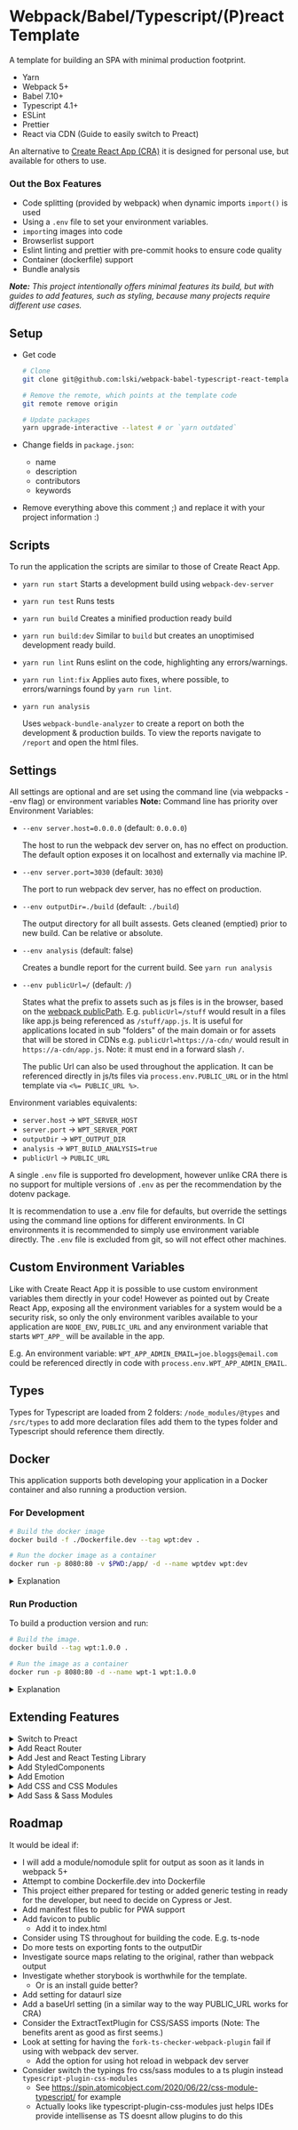 # Webpack/Babel/Typescript/(P)react Template

A template for building an SPA with minimal production footprint.

-   Yarn
-   Webpack 5+
-   Babel 7.10+
-   Typescript 4.1+
-   ESLint
-   Prettier
-   React via CDN (Guide to easily switch to Preact)

An alternative to [Create React App (CRA)](https://facebook.github.io/create-react-app/) it is designed for personal use, but available for others to use.

### Out the Box Features

-   Code splitting (provided by webpack) when dynamic imports `import()` is used
-   Using a `.env` file to set your environment variables.
-   `import`ing images into code
-   Browserlist support
-   Eslint linting and prettier with pre-commit hooks to ensure code quality
-   Container (dockerfile) support
-   Bundle analysis

_**Note:** This project intentionally offers minimal features its build, but with guides to add features, such as styling, because many projects require different use cases._

## Setup

-   Get code

    ```bash
    # Clone
    git clone git@github.com:lski/webpack-babel-typescript-react-template.git

    # Remove the remote, which points at the template code
    git remote remove origin

    # Update packages
    yarn upgrade-interactive --latest # or `yarn outdated`
    ```

-   Change fields in `package.json`:

    -   name
    -   description
    -   contributors
    -   keywords

-   Remove everything above this comment ;) and replace it with your project information :)

## Scripts

To run the application the scripts are similar to those of Create React App.

-   `yarn run start` Starts a development build using `webpack-dev-server`
-   `yarn run test` Runs tests
-   `yarn run build` Creates a minified production ready build
-   `yarn run build:dev` Similar to `build` but creates an unoptimised development ready build.
-   `yarn run lint` Runs eslint on the code, highlighting any errors/warnings.
-   `yarn run lint:fix` Applies auto fixes, where possible, to errors/warnings found by `yarn run lint`.
-   `yarn run analysis`

    Uses `webpack-bundle-analyzer` to create a report on both the development & production builds. To view the reports navigate to `/report` and open the html files.

## Settings

All settings are optional and are set using the command line (via webpacks --env flag) or environment variables **Note:** Command line has priority over Environment Variables:

-   `--env server.host=0.0.0.0` (default: `0.0.0.0`)

    The host to run the webpack dev server on, has no effect on production. The default option exposes it on localhost and externally via machine IP.

-   `--env server.port=3030` (default: `3030`)

    The port to run webpack dev server, has no effect on production.

-   `--env outputDir=./build` (default: `./build`)

    The output directory for all built assests. Gets cleaned (emptied) prior to new build. Can be relative or absolute.

-   `--env analysis` (default: false)

    Creates a bundle report for the current build. See `yarn run analysis`

-   `--env publicUrl=/` (default: `/`)

    States what the prefix to assets such as js files is in the browser, based on the [webpack publicPath](https://webpack.js.org/configuration/output/#outputpublicpath). E.g. `publicUrl=/stuff` would result in a files like app.js being referenced as `/stuff/app.js`. It is useful for applications located in sub "folders" of the main domain or for assets that will be stored in CDNs e.g. `publicUrl=https://a-cdn/` would result in `https://a-cdn/app.js`. Note: it must end in a forward slash `/`.

    The public Url can also be used throughout the application. It can be referenced directly in js/ts files via `process.env.PUBLIC_URL` or in the html template via `<%= PUBLIC_URL %>`.

Environment variables equivalents:

-   `server.host` -> `WPT_SERVER_HOST`
-   `server.port` -> `WPT_SERVER_PORT`
-   `outputDir` -> `WPT_OUTPUT_DIR`
-   `analysis` -> `WPT_BUILD_ANALYSIS=true`
-   `publicUrl` -> `PUBLIC_URL`

A single `.env` file is supported fro development, however unlike CRA there is no support for multiple versions of `.env` as per the recommendation by the dotenv package.

It is recommendation to use a .env file for defaults, but override the settings using the command line options for different environments. In CI environments it is recommended to simply use environment variable directly. The `.env` file is excluded from git, so will not effect other machines.

## Custom Environment Variables

Like with Create React App it is possible to use custom environment variables them directly in your code! However as pointed out by Create React App, exposing all the environment variables for a system would be a security risk, so only the only environment varibles available to your application are `NODE_ENV`, `PUBLIC_URL` and any environment variable that starts `WPT_APP_` will be available in the app.

E.g. An environment variable: `WPT_APP_ADMIN_EMAIL=joe.bloggs@email.com` could be referenced directly in code with `process.env.WPT_APP_ADMIN_EMAIL`.

## Types

Types for Typescript are loaded from 2 folders: `/node_modules/@types` and `/src/types` to add more declaration files add them to the types folder and Typescript should reference them directly.

## Docker

This application supports both developing your application in a Docker container and also running a production version.

### For Development

```bash
# Build the docker image
docker build -f ./Dockerfile.dev --tag wpt:dev .
```

```bash
# Run the docker image as a container
docker run -p 8080:80 -v $PWD:/app/ -d --name wptdev wpt:dev
```

<details>
<summary>Explanation</summary>

We build a new docker image using the `Dockerfile.dev` configuration file and tag it a name (wpt) and a version (dev) `wpt:dev` which can be anything you want and should be change to be applicable to your application. The 'dev' allows you to avoid hitting production versions on your machine.

We then create a new container and run it giving the new container a name (wptdev), which should be unique to this container.

By using the volume command `-v $PWD:/app/` we tell docker to bind the app folder in the container to our file application. Now any changes you make in the application code will fire a webpack dev server rebuild meaning the website updates!

**Tip:** You might get a conflict from an existing 'wptdev' container, if that happens it means you still have a wptdev container running and need to close it down and remove it.

```bash
# Stop (forceably) and remove the container
docker rm -f $(docker ps -aq --filter name=wptdev)
```

</details>

### Run Production

To build a production version and run:

```bash
# Build the image.
docker build --tag wpt:1.0.0 .
```

```bash
# Run the image as a container
docker run -p 8080:80 -d --name wpt-1 wpt:1.0.0
```

<details>
<summary>Explanation</summary>

We start by creating an image with a name (wpt) and version (1.0.0) that can be changed as needed Note: You should increment your version numbers as you make changes to avoid conflicts.

We create and run a container, calling it `wpt-1` from the production build `1.0.0` we created earlier. Remember that container names should be unique, so if you are going to run multiple containers then remember to change the name for each e.g. wpt-2, wpt-3, etc.

We have exposed the nginx website inside the container on port 8080 on out machine, like we did for the dev build. Make sure you dont try runnign multiple containers on the same port!

</details>

## Extending Features

<details>
<summary>Switch to Preact</summary>

Preact is a much smaller, and simplier, implementation of React and for small/medium projects just as good.

There are some limitations however, as of 10.4.1, `Suspense`/`lazy` is not fully stable yet, so requires a fallback to an `asyncComponent` implementation or the `@loadable/component` package.

You can use preact in several ways. You can use a CDN [see this github comment](https://github.com/preactjs/preact/issues/2719#issuecomment-681094811) and have it as an `external` package. It is also possible to use it as 'preact' or to use it was a drop in replacement to React, so that it can be used with React plugins e.g. React Router.

If you want to use preact as preact and not as react, then update the tsconfig.json file as shown [here](https://preactjs.com/guide/v10/typescript/). This project uses a babel toolchain to convert jsx, rather than typescript so keep it as `jsx: "preserve"` as per the instructions.

Below is a guide to add preact as a drop in for react.

-   Install `preact`

    ```bash
    yarn add preact
    yarn remove react
    ```

    _**Note:** We dont remove the `react-dom` package, because we have used aliases it wont be picked up by webpack, it tricks typescript into thinking it exists._

-   Create a new build configuration for preact to tell it to pretend to be react:

    ```js
    // .webpack/webpack.preact.cjs
    const preact = () => ({
    	resolve: {
    		alias: {
    			react: 'preact/compat',
    			'react-dom/test-utils': 'preact/test-utils',
    			'react-dom': 'preact/compat', // Must be below test-utils
    		},
    	},
    });

    module.exports = { preact };
    ```

-   In the top level `build` function switch react config for preact

    ```js
    // webpack.config.cjs
    const preact = require('./.webpack/webpack.preact.cjs');

    // ...other code

    let config = combine(
    	base(pageTitle),
    	// react(),
    	preact()
    	// ... other configurations
    );
    ```

-   Remove (or comment out) external CDN script tags for React

    ```html
    <!-- public/index.html -->
    <!--
    <script crossorigin src="https://unpkg.com/react@17/umd/react.production.min.js"></script>
    <script crossorigin src="https://unpkg.com/react-dom@17/umd/react-dom.production.min.js"></script>
    -->
    ```

-   (Optional) Add loadable to make up for Suspense/lazy

    ```bash
    yarn add @loadable/component && yarn add @types/loadable__component -D
    ```

-   (Optional) Add the ability to use Preact DevTools

    ```js
    // Add to the top of `src/index.tsx`
    if (process.env.NODE_ENV === 'development') {
    	require('preact/debug');
    }
    ```

    _**Note:** Preact has its own dev tools extension._

</details>

<details>
<summary>Add React Router</summary>

Just install the packages to use React Router

-   Install `react-router`/`react-router-dom` along with types for Typescript

        ```bash
        yarn add react-router-dom
        yarn add -D @types/react-router @types/react-router-dom
        ```

    </details>

<details>
<summary>Add Jest and React Testing Library</summary>

This follows the [guide](https://jestjs.io/docs/en/webpack.html) on the jest website for adding it to a webpack project, as it need to handle assets that are not just typescript or javascript files. See the docs on [React testing library] to see how to use it and for a a list of additional jest matchers see the [testing-library/jest-dom](https://github.com/testing-library/jest-dom) project.

The jest library by default runs any files that are either in a `__tests__` folder or the filename finishes with `.test.ts`.

**\*NB:** See the `jest` branch for a working version with jest.\*

-   Install packages

    ```bash
    yarn add -D jest babel-jest @types/jest @testing-library/jest-dom @testing-library/react identity-obj-proxy
    ```

-   Create setup file for jest `/jest.setup.ts`

    ```js
    // Adds matchers to jest e.g. toBeInDocument()
    import '@testing-library/jest-dom';
    ```

-   Create a mock file for raw file importing e.g. images `/mocks/fileMock.ts`

    ```
    export default '';
    ```

-   Add configuration for jest to `/package.json`:

    ```json
    {
    	// ...other settings
    	"jest": {
    		"moduleNameMapper": {
    			"\\.(jpg|jpeg|png|gif|eot|otf|webp|svg|ttf|woff|woff2|mp4|webm|wav|mp3|m4a|aac|oga)$": "<rootDir>/mocks/fileMock.ts",
    			"\\.(css|less|scss)$": "identity-obj-proxy"
    		},
    		"setupFilesAfterEnv": ["<rootDir>/jest.setup.ts"]
    	}
    }
    ```

    We are doing 3 things here:

    -   First we tell jest when it hits a raw file, like an image file, to instead use `fileMock.ts`, which just returns an empty string as normally webpack would be returning a string that can be used in a 'src' parameter and this allows jest to not worry about parsing it.
    -   Second, we use the package `identity-obj-proxy` for any css (sass or less) files. As css/sass/less modules normally return objects with class names, identity-obj-proxy allows us to fake those objects. `identity-obj-proxy` is not strictly needed for this, but its super lightweight and only included in tests.
    -   Third are are creating a 'setup' file that jest will run after the environment is setup, so that we can add the matchers from testing-library/jest-dom to jests expect function.

-   Update the `test` script in `/package.json`. Swap `"test": "echo \"Error: no test specified\" && exit 1"` with `"test": "jest"`

-   Update `Dockerfile` to run tests on build prior to production:

    ```Dockerfile
    # ...Other commands

    # Run test and abort on error
    RUN yarn run test

    # Build the app
    RUN yarn run build
    ```

-   (Optional) Create a test file to test App is loading correctly:

    ```js
    import React from 'react';
    import App from './App';
    import { render, screen, cleanup, fireEvent } from '@testing-library/react';

    afterEach(cleanup);

    test('App loads with correct text on button', () => {
    	render(<App />);
    	const element = screen.getByText(/click me/i);
    	expect(element).toBeInTheDocument();
    });

    test('Clicking button changes text', () => {
    	render(<App />);
    	const element = screen.getByText(/click me/i);

    	fireEvent.click(element);

    	expect(element.textContent).toMatch(/clicked/i);
    });
    ```

</details>

<details>
<summary>Add StyledComponents</summary>

Styled Components are great as they enable putting real css in the same file as the Components they are used with.

In reality they dont require a build step, but adding the plugin is recommended as it makes Components easier to see in DevTools.

_**Note:** `node-sass` is not required for styled-components or emotion._

-   Install Styled Components

    ```bash
    yarn add styled-components
    yarn add @types/styled-components -D
    ```

-   To fix a long standing bug in `@types/styled-components` add a `.yarnclean` file:

    ```env
    @types/react-native
    ```

-   (Optional but recommended) Add plugin to help with correctly named components in DevTools:

        The plugin offers quite a few benefits, such as minification and help with debugging [see the website](https://styled-components.com/docs/tooling#babel-plugin) for more details and options.

        ```bash
        yarn add babel-plugin-styled-components -D
        ```

        ```js
        // babel.config.js
        {
            // other settings
            "plugins": [
                // other plugins
                "babel-plugin-styled-components"
            ]
        }
        ```

        _**Note:** Avoid the plugin `typescript-plugin-styled-components` it seems more obvious than `babel-plugin-styled-components` but we are using babel to transpile the typescript, not ts-loader, so it is not applicable._

    </details>

<details>
<summary>Add Emotion</summary>

Emotion is very similar to Styled Components, with different trade offs, like it has support for React's concurrency, it also has opt-in for different usages (e.g. css prop or styled) so a smaller footprint and has better TypeScript support. But on the negative still has the component tree of death that styled-components has removed.

-   Install emotion:

    ```bash
    yarn add @emotion/react
    yarn add -D @emotion/babel-plugin
    ```

-   (Optional) Install styled

    ```bash
    yarn add @emotion/styled
    ```

-   Add emotion to `babel.config.js`

    ```json
    {
    	"presets": [
    		//other presets
    		[
    			"@babel/preset-react",
    			{
    				"runtime": "automatic",
    				"importSource": "@emotion/react"
    			}
    		]
    	],
    	"plugins": [
    		"emotion"
    		// other plugins
    	]
    }
    ```

    _**NB**: Here we not only add the emotion plugin to babel, but we update the `@babel/preset-react` to tell it to handle emotions `jsx()` function rather than react (or preact) version of `jsx()` to support the `css` prop in components._

-   Tell Typescript about the change of jsx function:

    ```json
    {
    	"compilerOptions": {
    		// ...
    		"jsx": "react-jsx",
    		"jsxImportSource": "@emotion/react"
    		// ...
    	}
    }
    ```

References for emotion:

-   https://emotion.sh/docs/css-prop##babel-preset
-   https://emotion.sh/docs/typescript
-   https://www.typescriptlang.org/tsconfig#jsxImportSource

</details>

<details>
<summary>Add CSS and CSS Modules</summary>

To be able to import CSS files directly into your code and to take advantage of CSS Modules:

-   Install dependencies
-   Add config section for css
-   Add config section to the pipeline

You can then use `.css` and `.module.css` files to your projects and they will be imported.

-   Install dependencies:

    ```bash
    yarn add -D css-loader typings-for-css-modules-loader style-loader @teamsupercell/typings-for-css-modules-loader
    ```

-   Create a new build file for css `./webpack/webpack.css.js`:

    ```js
    // ./webpack/webpack.css.js
    const css = () => ({
    	plugins: [
    		// WatchIgnorePlugin currently only used only to prevent '--watch' being slow when using   Sass/CSS Modules, remove if not needed
    		new WatchIgnorePlugin({ paths: [/css\.d\.ts$/] }),
    	],
    	module: {
    		rules: [
    			// Handles css style modules, requires an extension of ***.module.scss
    			{
    				exclude: [/node_modules/],
    				test: /\.module.css$/,
    				use: [
    					'style-loader',
    					'@teamsupercell/typings-for-css-modules-loader',
    					{
    						loader: 'css-loader',
    						options: {
    							modules: {
    								localIdentName: '[name]__[local]--[hash:base64:5]',
    								exportLocalsConvention: 'camelCase',
    							},
    						},
    					},
    				],
    			},
    			// Handles none module css files
    			{
    				exclude: [/node_modules/],
    				test: /(?<!\.module)\.css$/,
    				use: [
    					'style-loader',
    					'@teamsupercell/typings-for-css-modules-loader',
    					{
    						loader: 'css-loader',
    						options: {
    							modules: {
    								exportLocalsConvention: 'camelCase',
    							},
    						},
    					},
    				],
    			},
    		],
    	},
    });

    module.exports = { css };
    ```

-   Add that config to the top level build function pipeline:

    ```js
    // webpack.config.cjs
    const css = require('./.webpack/webpack.css.cjs');

    // ...other code

    let config = combine(
    	base(pageTitle),
    	// other configurations
    	css()
    );
    ```

_**Note:** Generally we would exclude auto generated files from git in the `.gitignore` file. However on 'first build' types for the css modules files are not created by the plugin until after the build, meaning it will possibly fail in CI builds, so its not recommended._

</details>

<details>
<summary>Add Sass & Sass Modules</summary>

Similar to the steps to add CSS files directly to be able to import CSS files directly into your code and to take advantage of SASS Modules:

-   Install dependencies
-   Add config section for css
-   Add config section to the pipeline

You can then use `.scss` and `.module.scss` files to your projects and they will be imported.

-   Install dependencies:

    ```bash
    yarn add -D css-loader typings-for-css-modules-loader style-loader @teamsupercell/typings-for-css-modules-loader node-sass sass-loader
    ```

-   Create a new build file for sass `./webpack/webpack.sass.js`:

    ```js
    // ./webpack/webpack.sass.js
    const sass = () => ({
    	plugins: [
    		// WatchIgnorePlugin currently only used only to prevent '--watch' being slow when using   Sass/CSS Modules, remove if not needed
    		new WatchIgnorePlugin({ paths: [/scss\.d\.ts$/] }),
    	],
    	module: {
    		rules: [
    			// Handles sass modules, requires an extension of ***.module.scss
    			{
    				exclude: [/node_modules/],
    				test: /\.module.scss$/,
    				use: [
    					'style-loader',
    					'@teamsupercell/typings-for-css-modules-loader',
    					{
    						loader: 'css-loader',
    						options: {
    							modules: {
    								localIdentName: '[name]__[local]--[hash:base64:5]',
    								exportLocalsConvention: 'camelCase',
    							},
    						},
    					},
    					'sass-loader',
    				],
    			},
    			// Handles none module scss files
    			{
    				exclude: [/node_modules/],
    				test: /(?<!\.module)\.scss$/,
    				use: [
    					'style-loader',
    					'@teamsupercell/typings-for-css-modules-loader',
    					{
    						loader: 'css-loader',
    						options: {
    							modules: {
    								exportLocalsConvention: 'camelCase',
    							},
    						},
    					},
    					'sass-loader',
    				],
    			},
    		],
    	},
    });

    module.exports = { sass };
    ```

-   Add that config to the top level build function pipeline:

    ```js
    // webpack.config.cjs
    const css = require('./.webpack/webpack.sass.cjs');

    // ...other code

    let config = combine(
    	base(pageTitle),
    	// other configurations
    	sass()
    );
    ```

_**Note:** Generally we would exclude auto generated files from git in the `.gitignore` file. However on 'first build' types for the css modules files are not created by the plugin until after the build, meaning it will possibly fail in CI builds, so its not recommended._

</details>

## Roadmap

It would be ideal if:

-   I will add a module/nomodule split for output as soon as it lands in webpack 5+
-   Attempt to combine Dockerfile.dev into Dockerfile
-   This project either prepared for testing or added generic testing in ready for the developer, but need to decide on Cypress or Jest.
-   Add manifest files to public for PWA support
-   Add favicon to public
    -   Add it to index.html
-   Consider using TS throughout for building the code. E.g. ts-node
-   Do more tests on exporting fonts to the outputDir
-   Investigate source maps relating to the original, rather than webpack output
-   Investigate whether storybook is worthwhile for the template.
    -   Or is an install guide better?
-   Add setting for dataurl size
-   Add a baseUrl setting (in a similar way to the way PUBLIC_URL works for CRA)
-   Consider the ExtractTextPlugin for CSS/SASS imports (Note: The benefits arent as good as first seems.)
-   Look at setting for having the `fork-ts-checker-webpack-plugin` fail if using with webpack dev server.
    -   Add the option for using hot reload in webpack dev server
-   Consider switch the typings fro css/sass modules to a ts plugin instead `typescript-plugin-css-modules`
    -   See https://spin.atomicobject.com/2020/06/22/css-module-typescript/ for example
    -   Actually looks like typescript-plugin-css-modules just helps IDEs provide intellisense as TS doesnt allow plugins to do this
